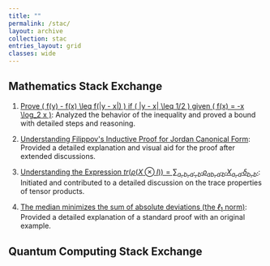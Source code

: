 ```yaml
---
title: ""
permalink: /stac/
layout: archive
collection: stac
entries_layout: grid
classes: wide
---
```

## Mathematics Stack Exchange

1. [Prove \( f(y) - f(x) \leq f(|y - x|) \) if \( |y - x| \leq 1/2 \) given \( f(x) = -x \log_2 x \)](https://math.stackexchange.com/questions/4614700/prove-fy-%E2%88%92-fx-leq-fy-%E2%88%92-x-if-y-%E2%88%92-x-%E2%89%A4-1-2-given-fx-x-log-2-x): Analyzed the behavior of the inequality and proved a bound with detailed steps and reasoning.

 2. [Understanding Filippov's Inductive Proof for Jordan Canonical Form][1]: Provided a detailed explanation and visual aid for the proof after extended discussions.
 3. [Understanding the Expression $tr\Big(\rho(X\otimes I)\Big)=\sum_{a,b,a',b'} \rho_{ab,a'b'}X_{a,a'}\delta_{b,b'}$][3]: Initiated and contributed to a detailed discussion on the trace properties of tensor products.
 4. [The median minimizes the sum of absolute deviations (the $ℓ_1$
 norm)][4]: Provided a detailed explanation of a standard proof with an original example.


  [1]: https://math.stackexchange.com/questions/3909381/filippovs-inductive-proof-for-jordan-canonical-form/3911296#3911296
  [2]: https://math.stackexchange.com/questions/4614700/prove-fy-%E2%88%92-fx-leq-fy-%E2%88%92-x-if-y-%E2%88%92-x-%E2%89%A4-1-2-given-fx-x-log-2-x
  [3]: https://math.stackexchange.com/questions/4250990/understanding-the-expression-tr-big-rhox-otimes-i-big-sum-a-b-a-b-rho
  [4]: https://math.stackexchange.com/questions/113270/the-median-minimizes-the-sum-of-absolute-deviations-the-ell-1-norm/2364943#2364943

## Quantum Computing Stack Exchange

